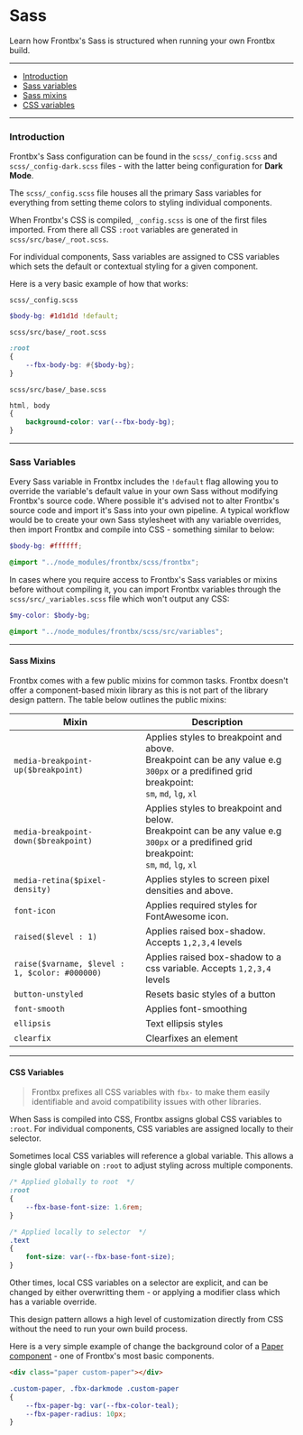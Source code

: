 # Sass

Learn how Frontbx's Sass is structured when running your own Frontbx build.

----

*	[Introduction](#introduction)
*	[Sass variables](#sass-variables)
*	[Sass mixins](#sass-mixins)
*	[CSS variables](#css-variables)

----

### Introduction

Frontbx's Sass configuration can be found in the `scss/_config.scss` and `scss/_config-dark.scss` files - with the latter being configuration for **Dark Mode**.

The `scss/_config.scss` file houses all the primary Sass variables for everything from setting theme colors to styling individual components.

When Frontbx's CSS is compiled, `_config.scss` is one of the first files imported. From there all CSS `:root` variables are generated in `scss/src/base/_root.scss`.

For individual components, Sass variables are assigned to CSS variables which sets the default or contextual styling for a given component.

Here is a very basic example of how that works:

```file-path
scss/_config.scss
```
```scss
$body-bg: #1d1d1d !default;
```

```file-path
scss/src/base/_root.scss
```
```scss
:root
{
	--fbx-body-bg: #{$body-bg};
}
```

```file-path
scss/src/base/_base.scss
```
```scss
html, body
{
    background-color: var(--fbx-body-bg);
}
```

---

### Sass Variables

Every Sass variable in Frontbx includes the `!default` flag allowing you to override the variable's default value in your own Sass without modifying Frontbx's source code. Where possible it's advised not to alter Frontbx's source code and import it's Sass into your own pipeline. A typical workflow would be to create your own Sass stylesheet with any variable overrides, then import Frontbx and compile into CSS - something similar to below:

```scss
$body-bg: #ffffff;

@import "../node_modules/frontbx/scss/frontbx";
```

In cases where you require access to Frontbx's Sass variables or mixins before without compiling it, you can import Frontbx variables through the `scss/src/_variables.scss` file which won't output any CSS:


```scss
$my-color: $body-bg;

@import "../node_modules/frontbx/scss/src/variables";
```

---

#### Sass Mixins

Frontbx comes with a few public mixins for common tasks. Frontbx doesn't offer a component-based mixin library as this is not part of the library design pattern. The table below outlines the public mixins:

| Mixin                                          | Description                                                                                                                                   |
|------------------------------------------------|-----------------------------------------------------------------------------------------------------------------------------------------------|
| `media-breakpoint-up($breakpoint)`             | Applies styles to breakpoint and above.<br>Breakpoint can be any value e.g `300px` or a predifined grid breakpoint:<br>`sm`, `md`, `lg`, `xl` |
| `media-breakpoint-down($breakpoint)`           | Applies styles to breakpoint and below.<br>Breakpoint can be any value e.g `300px` or a predifined grid breakpoint:<br>`sm`, `md`, `lg`, `xl` |
| `media-retina($pixel-density)`                 | Applies styles to screen pixel densities and above.                                                                                           |
| `font-icon`                                    | Applies required styles for FontAwesome icon.                                                                                                 |
| `raised($level : 1)`                           | Applies raised box-shadow. Accepts `1,2,3,4` levels                                                                                           |
| `raise($varname, $level : 1, $color: #000000)` | Applies raised box-shadow to a css variable. Accepts `1,2,3,4` levels                                                                         |
| `button-unstyled`                              | Resets basic styles of a button                                                                                                               |
| `font-smooth`                                  | Applies font-smoothing                                                                                                                        |
| `ellipsis`                                     | Text ellipsis styles                                                                                                                          |
| `clearfix`                                     | Clearfixes an element                                                                                                                         |


---

#### CSS Variables

> Frontbx prefixes all CSS variables with `fbx-` to make them easily identifiable and avoid compatibility issues with other libraries.

When Sass is compiled into CSS, Frontbx assigns global CSS variables to `:root`. For individual components, CSS variables are assigned locally to their selector.

Sometimes local CSS variables will reference a global variable. This allows a single global variable on `:root` to adjust styling across multiple components.


```css
/* Applied globally to root  */
:root
{
	--fbx-base-font-size: 1.6rem;
}

/* Applied locally to selector  */
.text
{
	font-size: var(--fbx-base-font-size);
}
```

Other times, local CSS variables on a selector are explicit, and can be changed by either overwritting them - or applying a modifier class which has a variable override.

This design pattern allows a high level of customization directly from CSS without the need to run your own build process.

Here is a very simple example of change the background color of a [Paper component](../../surfaces/paper/index.html) - one of Frontbx's most basic components.

<div class="fbx-snippet-demo paper-example">
	<style scoped>
	.custom-paper, .fbx-darkmode .custom-paper
	{
	    --fbx-paper-bg: var(--fbx-color-teal);
	    --fbx-paper-radius: 10px;
	}
	</style>
   	<div class="flex-row col-gaps-sm row-gaps-sm align-cols-center pole-sm ">
		<div class="paper paper-rounded raised-1 col col-3 custom-paper"></div>
    </div>
</div>


```html
<div class="paper custom-paper"></div>
```

```css
.custom-paper, .fbx-darkmode .custom-paper
{
    --fbx-paper-bg: var(--fbx-color-teal);
    --fbx-paper-radius: 10px;
}
```